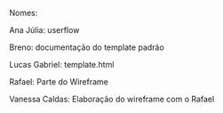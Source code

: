 Nomes:

Ana Júlia: userflow 

Breno: documentação do template padrão 

Lucas Gabriel: template.html

Rafael: Parte do Wireframe

Vanessa Caldas: Elaboração do wireframe com o Rafael 
